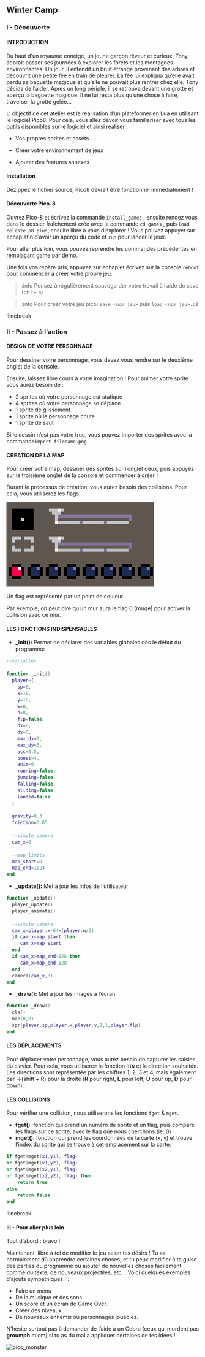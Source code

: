 ## Winter Camp

### I - Découverte

#### INTRODUCTION

Du haut d'un royaume enneigé, un jeune garçon rêveur et curieux, Tony, adorait passer ses journées à explorer les forêts et les montagnes environnantes. Un jour, il entendit un bruit étrange provenant des arbres et découvrit une petite fée en train de pleurer. La fée lui expliqua qu’elle avait perdu sa baguette magique et qu’elle ne pouvait plus rentrer chez elle. Tony décida de l’aider. Après un long périple, il se retrouva devant une grotte et aperçu la baguette magique. Il ne lui resta plus qu’une chose à faire, traverser la grotte gelée...

L’ objectif de cet atelier est la réalisation d’un plateformer en Lua en utilisant le logiciel Pico8. Pour cela, vous allez devoir vous familiariser avec tous les outils disponibles sur le logiciel et ainsi réaliser :

- Vos propres sprites et assets 

- Créer votre environnement de jeux
- Ajouter des features annexes

#### Installation

Dézippez le fichier source, Pico8 devrait être fonctionnel immédiatement !

#### Découverte Pico-8

Ouvrez Pico-8 et écrivez la commande `install_games` , ensuite rendez vous dans le dossier fraîchement crée avec la commande `cd games` , puis `load celeste p8 plus`, ensuite libre à vous d’explorer ! Vous pouvez appuyer sur echap afin d’avoir un aperçu du code et `run` pour lancer le jeux.

Pour aller plus loin, vous pouvez reprendre les commandes précédentes en remplaçant game par demo.

Une fois vos repère pris, appuyez sur echap et écrivez sur la console `reboot` pour commencer à créer votre propre jeu.

> :info Pensez à régulièrement sauvegarder votre travail à l’aide de save (ctrl + s)

> :info Pour créer votre jeu pico: `save <nom_jeu>` puis `load <nom_jeu>.p8`

!linebreak

### II - Passez à l'action

#### DESIGN DE VOTRE PERSONNAGE

Pour dessiner votre personnage, vous devez vous rendre sur le deuxième onglet de la console.

Ensuite, laissez libre cours à votre imagination ! Pour animer votre sprite vous aurez besoin de :

- 2 sprites où votre personnage est statique
- 4 sprites où votre personnage se déplace
- 1 sprite de glissement
- 1 sprite où le personnage chute
- 1 sprite de saut

Si le dessin n’est pas votre truc, vous pouvez importer des sprites avec la commande`import filename.png`

#### CREATION DE LA MAP

Pour créer votre map, dessiner des sprites sur l’onglet deux, puis appuyez sur le troisième onglet de la console et commencer à créer !

Durant le processus de création, vous aurez besoin des collisions. Pour cela, vous utiliserez les flags.

 ![pico8 flags](img_pico.png)

Un flag est représenté par un point de couleur.

Par exemple, on peut dire qu’un mur aura le flag 0 (rouge) pour activer la collision avec ce mur.

#### LES FONCTIONS INDISPENSABLES

- **_init():** Permet de déclarer des variables globales dès le début du programme

```lua
--variables

function _init()
  player={
    sp=0,
    x=10,
    y=10,
    w=8,
    h=8,
    flp=false,
    dx=0,
    dy=0,
    max_dx=2,
    max_dy=3,
    acc=0.5,
    boost=4,
    anim=0,
    running=false,
    jumping=false,
    falling=false,
    sliding=false,
    landed=false
  }

  gravity=0.3
  friction=0.85

  --simple camera
  cam_x=0

  --map limits
  map_start=0
  map_end=1024
end
```

- **_update():** Met à jour les infos de l’utilisateur

```lua
function _update()
  player_update()
  player_animate()

  --simple camera
  cam_x=player.x-64+(player.w/2)
  if cam_x<map_start then
     cam_x=map_start
  end
  if cam_x>map_end-128 then
     cam_x=map_end-128
  end
  camera(cam_x,0)
end
```

- **_draw():** Met à jour les images à l’écran

``` lua
function _draw()
  cls()
  map(0,0)
  spr(player.sp,player.x,player.y,1,1,player.flp)
end
```

#### LES DÉPLACEMENTS

Pour déplacer votre personnage, vous aurez besoin de capturer les saisies du clavier. Pour cela, vous utiliserez la fonction `BTN` et la direction souhaitée. Les directions sont représentée par les chiffres 1, 2, 3 et 4, mais également par →(shift + R) pour la droite (**R** pour right, **L** pour left, **U** pour up, **D** pour down).

#### LES COLLISIONS

Pour vérifier une collision, nous utiliserons les fonctions `fget` & `mget`.

- **fget()**: fonction qui prend un numéro de sprite et un flag, puis compare les flags sur ce sprite, avec le flag que nous cherchons (ie: 0)
- **mget()**: fonction qui prend les coordonnées de la carte (x, y) et trouve l’index du sprite qui se trouve à cet emplacement sur la carte.

```lua
if fget(mget(x1,y1), flag)
or fget(mget(x1,y2), flag)
or fget(mget(x2,y1), flag)
or fget(mget(x2,y2), flag) then
    return true
else
    return false
end
```

!linebreak

#### III - Pour aller plus loin

Tout d’abord : bravo !

Maintenant, libre à toi de modifier le jeu selon tes désirs ! Tu as normalement dû apprendre certaines choses, et tu peux modifier à ta guise des parties du programme ou ajouter de nouvelles choses facilement comme du texte, de nouveaux projectiles, etc… Voici quelques exemples d’ajouts sympathiques ! :

- Faire un menu
- De la musique et des sons.
- Un score et un écran de Game Over.
- Créer des niveaux
- De nouveaux ennemis ou personnages jouables.

N’hésite surtout pas à demander de l’aide à un Cobra (ceux qui mordent pas **groumph** miom) si tu as du mal à appliquer certaines de tes idées !

![pico_monster](/home/bandana/Documents/pico_monster.png)